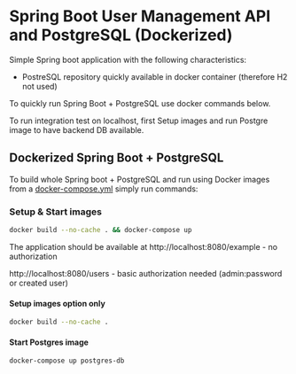 # Spring Boot User Management API and PostgreSQL (Dockerized)

Simple Spring boot application with the following characteristics:
 - PostreSQL repository quickly available in docker container (therefore H2 not used)

To quickly run Spring Boot + PostgreSQL use docker commands below.

To run integration test on localhost, first Setup images and run Postgre image to have backend DB available.

## Dockerized Spring Boot + PostgreSQL

To build whole Spring boot + PostgreSQL and run using Docker images from a [docker-compose.yml](docker-compose.yml) simply run commands:

### Setup & Start images
``` bash
docker build --no-cache . && docker-compose up
```

The application should be available at
http://localhost:8080/example - no authorization

http://localhost:8080/users - basic authorization needed (admin:password or created user)

#### Setup images option only
``` bash
docker build --no-cache .
```

#### Start Postgres image
``` bash
docker-compose up postgres-db
```